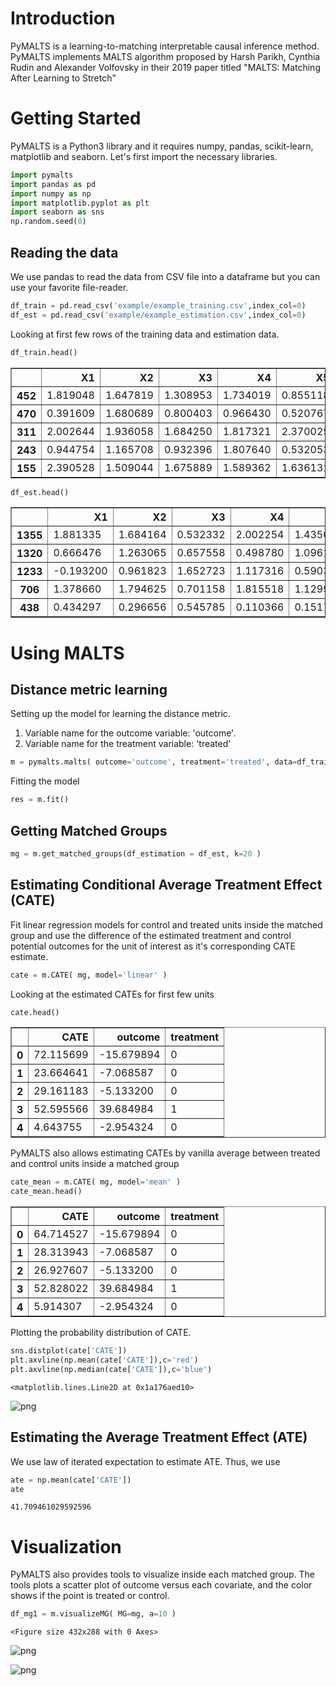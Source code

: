 # Introduction
PyMALTS is a learning-to-matching interpretable causal inference method. PyMALTS implements MALTS algorithm proposed by Harsh Parikh, Cynthia Rudin and Alexander Volfovsky in their 2019 paper titled "MALTS: Matching After Learning to Stretch"

# Getting Started
PyMALTS is a Python3 library and it requires numpy, pandas, scikit-learn, matplotlib and seaborn. Let's first import the necessary libraries. 



```python
import pymalts
import pandas as pd
import numpy as np
import matplotlib.pyplot as plt
import seaborn as sns
np.random.seed(0)
```

## Reading the data
We use pandas to read the data from CSV file into a dataframe but you can use your favorite file-reader.


```python
df_train = pd.read_csv('example/example_training.csv',index_col=0)
df_est = pd.read_csv('example/example_estimation.csv',index_col=0)
```

Looking at first few rows of the training data and estimation data.


```python
df_train.head()
```




<div>

<table border="1" class="dataframe">
  <thead>
    <tr style="text-align: right;">
      <th></th>
      <th>X1</th>
      <th>X2</th>
      <th>X3</th>
      <th>X4</th>
      <th>X5</th>
      <th>X6</th>
      <th>X7</th>
      <th>X8</th>
      <th>X9</th>
      <th>X10</th>
      <th>X11</th>
      <th>X12</th>
      <th>X13</th>
      <th>X14</th>
      <th>X15</th>
      <th>X16</th>
      <th>X17</th>
      <th>X18</th>
      <th>outcome</th>
      <th>treated</th>
    </tr>
  </thead>
  <tbody>
    <tr>
      <th>452</th>
      <td>1.819048</td>
      <td>1.647819</td>
      <td>1.308953</td>
      <td>1.734019</td>
      <td>0.855118</td>
      <td>1.977119</td>
      <td>1.350102</td>
      <td>1.680756</td>
      <td>1.461630</td>
      <td>0.182236</td>
      <td>1.814832</td>
      <td>2.414663</td>
      <td>1.349697</td>
      <td>1.689332</td>
      <td>1.908062</td>
      <td>0.213754</td>
      <td>1.995093</td>
      <td>0.229470</td>
      <td>65.357913</td>
      <td>1</td>
    </tr>
    <tr>
      <th>470</th>
      <td>0.391609</td>
      <td>1.680689</td>
      <td>0.800403</td>
      <td>0.966430</td>
      <td>0.520767</td>
      <td>0.509781</td>
      <td>1.089567</td>
      <td>1.135084</td>
      <td>1.573440</td>
      <td>2.104325</td>
      <td>2.164498</td>
      <td>0.770808</td>
      <td>2.872847</td>
      <td>1.335996</td>
      <td>1.922559</td>
      <td>1.194346</td>
      <td>1.144125</td>
      <td>0.786834</td>
      <td>-8.773791</td>
      <td>0</td>
    </tr>
    <tr>
      <th>311</th>
      <td>2.002644</td>
      <td>1.936058</td>
      <td>1.684250</td>
      <td>1.817321</td>
      <td>2.370025</td>
      <td>2.194189</td>
      <td>1.506828</td>
      <td>2.023798</td>
      <td>-1.818878</td>
      <td>-0.173793</td>
      <td>-1.103308</td>
      <td>-1.182929</td>
      <td>-0.728503</td>
      <td>1.144823</td>
      <td>1.438420</td>
      <td>2.330082</td>
      <td>1.169831</td>
      <td>0.955778</td>
      <td>-15.044913</td>
      <td>0</td>
    </tr>
    <tr>
      <th>243</th>
      <td>0.944754</td>
      <td>1.165708</td>
      <td>0.932396</td>
      <td>1.807640</td>
      <td>0.532053</td>
      <td>0.527254</td>
      <td>0.537563</td>
      <td>0.692490</td>
      <td>-1.447944</td>
      <td>-1.974136</td>
      <td>2.079438</td>
      <td>1.496016</td>
      <td>0.418019</td>
      <td>3.421552</td>
      <td>-1.644336</td>
      <td>0.551145</td>
      <td>0.577592</td>
      <td>0.263000</td>
      <td>-5.346794</td>
      <td>0</td>
    </tr>
    <tr>
      <th>155</th>
      <td>2.390528</td>
      <td>1.509044</td>
      <td>1.675889</td>
      <td>1.589362</td>
      <td>1.636131</td>
      <td>1.678246</td>
      <td>1.755178</td>
      <td>1.312119</td>
      <td>-2.048745</td>
      <td>0.335748</td>
      <td>2.007166</td>
      <td>2.626542</td>
      <td>1.414703</td>
      <td>0.826678</td>
      <td>2.482560</td>
      <td>1.616941</td>
      <td>0.059490</td>
      <td>0.780916</td>
      <td>-17.352554</td>
      <td>0</td>
    </tr>
  </tbody>
</table>
</div>




```python
df_est.head()
```




<div>

<table border="1" class="dataframe">
  <thead>
    <tr style="text-align: right;">
      <th></th>
      <th>X1</th>
      <th>X2</th>
      <th>X3</th>
      <th>X4</th>
      <th>X5</th>
      <th>X6</th>
      <th>X7</th>
      <th>X8</th>
      <th>X9</th>
      <th>X10</th>
      <th>X11</th>
      <th>X12</th>
      <th>X13</th>
      <th>X14</th>
      <th>X15</th>
      <th>X16</th>
      <th>X17</th>
      <th>X18</th>
      <th>outcome</th>
      <th>treated</th>
    </tr>
  </thead>
  <tbody>
    <tr>
      <th>1355</th>
      <td>1.881335</td>
      <td>1.684164</td>
      <td>0.532332</td>
      <td>2.002254</td>
      <td>1.435032</td>
      <td>1.450196</td>
      <td>1.974763</td>
      <td>1.321659</td>
      <td>0.709443</td>
      <td>-1.141244</td>
      <td>0.883130</td>
      <td>0.956721</td>
      <td>2.498229</td>
      <td>2.251677</td>
      <td>0.375271</td>
      <td>-0.545129</td>
      <td>3.334220</td>
      <td>0.081259</td>
      <td>-15.679894</td>
      <td>0</td>
    </tr>
    <tr>
      <th>1320</th>
      <td>0.666476</td>
      <td>1.263065</td>
      <td>0.657558</td>
      <td>0.498780</td>
      <td>1.096135</td>
      <td>1.002569</td>
      <td>0.881916</td>
      <td>0.740392</td>
      <td>2.780857</td>
      <td>-0.765889</td>
      <td>1.230980</td>
      <td>-1.214324</td>
      <td>-0.040029</td>
      <td>1.554477</td>
      <td>4.235513</td>
      <td>3.596213</td>
      <td>0.959022</td>
      <td>0.513409</td>
      <td>-7.068587</td>
      <td>0</td>
    </tr>
    <tr>
      <th>1233</th>
      <td>-0.193200</td>
      <td>0.961823</td>
      <td>1.652723</td>
      <td>1.117316</td>
      <td>0.590318</td>
      <td>0.566765</td>
      <td>0.775715</td>
      <td>0.938379</td>
      <td>-2.055124</td>
      <td>1.942873</td>
      <td>-0.606074</td>
      <td>3.329552</td>
      <td>-1.822938</td>
      <td>3.240945</td>
      <td>2.106121</td>
      <td>0.857190</td>
      <td>0.577264</td>
      <td>-2.370578</td>
      <td>-5.133200</td>
      <td>0</td>
    </tr>
    <tr>
      <th>706</th>
      <td>1.378660</td>
      <td>1.794625</td>
      <td>0.701158</td>
      <td>1.815518</td>
      <td>1.129920</td>
      <td>1.188477</td>
      <td>0.845063</td>
      <td>1.217270</td>
      <td>5.847379</td>
      <td>0.566517</td>
      <td>-0.045607</td>
      <td>0.736230</td>
      <td>0.941677</td>
      <td>0.835420</td>
      <td>-0.560388</td>
      <td>0.427255</td>
      <td>2.239003</td>
      <td>-0.632832</td>
      <td>39.684984</td>
      <td>1</td>
    </tr>
    <tr>
      <th>438</th>
      <td>0.434297</td>
      <td>0.296656</td>
      <td>0.545785</td>
      <td>0.110366</td>
      <td>0.151758</td>
      <td>-0.257326</td>
      <td>0.601965</td>
      <td>0.499884</td>
      <td>-0.973684</td>
      <td>-0.552586</td>
      <td>-0.778477</td>
      <td>0.936956</td>
      <td>0.831105</td>
      <td>2.060040</td>
      <td>3.153799</td>
      <td>0.027665</td>
      <td>0.376857</td>
      <td>-1.221457</td>
      <td>-2.954324</td>
      <td>0</td>
    </tr>
  </tbody>
</table>
</div>



# Using MALTS
## Distance metric learning
Setting up the model for learning the distance metric.

1) Variable name for the outcome variable: 'outcome'. 
2) Variable name for the treatment variable: 'treated'


```python
m = pymalts.malts( outcome='outcome', treatment='treated', data=df_train, discrete=[], k=10 )
```

Fitting the model


```python
res = m.fit()
```

## Getting Matched Groups


```python
mg = m.get_matched_groups(df_estimation = df_est, k=20 )
```

## Estimating Conditional Average Treatment Effect (CATE)
Fit linear regression models for control and treated units inside the matched group and use the difference of the estimated treatment and control potential outcomes for the unit of interest as it's corresponding CATE estimate.


```python
cate = m.CATE( mg, model='linear' )
```

Looking at the estimated CATEs for first few units


```python
cate.head()
```




<div>

<table border="1" class="dataframe">
  <thead>
    <tr style="text-align: right;">
      <th></th>
      <th>CATE</th>
      <th>outcome</th>
      <th>treatment</th>
    </tr>
  </thead>
  <tbody>
    <tr>
      <th>0</th>
      <td>72.115699</td>
      <td>-15.679894</td>
      <td>0</td>
    </tr>
    <tr>
      <th>1</th>
      <td>23.664641</td>
      <td>-7.068587</td>
      <td>0</td>
    </tr>
    <tr>
      <th>2</th>
      <td>29.161183</td>
      <td>-5.133200</td>
      <td>0</td>
    </tr>
    <tr>
      <th>3</th>
      <td>52.595566</td>
      <td>39.684984</td>
      <td>1</td>
    </tr>
    <tr>
      <th>4</th>
      <td>4.643755</td>
      <td>-2.954324</td>
      <td>0</td>
    </tr>
  </tbody>
</table>
</div>



PyMALTS also allows estimating CATEs by vanilla average between treated and control units inside a matched group


```python
cate_mean = m.CATE( mg, model='mean' )
cate_mean.head()
```




<div>

<table border="1" class="dataframe">
  <thead>
    <tr style="text-align: right;">
      <th></th>
      <th>CATE</th>
      <th>outcome</th>
      <th>treatment</th>
    </tr>
  </thead>
  <tbody>
    <tr>
      <th>0</th>
      <td>64.714527</td>
      <td>-15.679894</td>
      <td>0</td>
    </tr>
    <tr>
      <th>1</th>
      <td>28.313943</td>
      <td>-7.068587</td>
      <td>0</td>
    </tr>
    <tr>
      <th>2</th>
      <td>26.927607</td>
      <td>-5.133200</td>
      <td>0</td>
    </tr>
    <tr>
      <th>3</th>
      <td>52.828022</td>
      <td>39.684984</td>
      <td>1</td>
    </tr>
    <tr>
      <th>4</th>
      <td>5.914307</td>
      <td>-2.954324</td>
      <td>0</td>
    </tr>
  </tbody>
</table>
</div>



Plotting the probability distribution of CATE.


```python
sns.distplot(cate['CATE'])
plt.axvline(np.mean(cate['CATE']),c='red')
plt.axvline(np.median(cate['CATE']),c='blue')
```




    <matplotlib.lines.Line2D at 0x1a176aed10>




![png](example/output_21_1.png)


## Estimating the Average Treatment Effect (ATE)
We use law of iterated expectation to estimate ATE. Thus, we use 


```python
ate = np.mean(cate['CATE'])
ate
```




    41.709461029592596



# Visualization
PyMALTS also provides tools to visualize inside each matched group. The tools plots a scatter plot of outcome versus each covariate, and the color shows if the point is treated or control.


```python
df_mg1 = m.visualizeMG( MG=mg, a=10 )
```


    <Figure size 432x288 with 0 Axes>



![png](example/output_25_1.png)



![png](example/output_25_2.png)



```python

```
